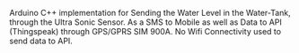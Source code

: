 Arduino C++ implementation for Sending the Water Level in the Water-Tank, through the Ultra Sonic Sensor.
As a SMS to Mobile as well as Data to API (Thingspeak) through GPS/GPRS SIM 900A.
No Wifi Connectivity used to send data to API.
